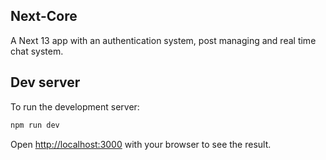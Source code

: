## Next-Core

A Next 13 app with an authentication system, post managing and real time chat system.

## Dev server

To run the development server:

```bash
npm run dev
```

Open [http://localhost:3000](http://localhost:3000) with your browser to see the result.
